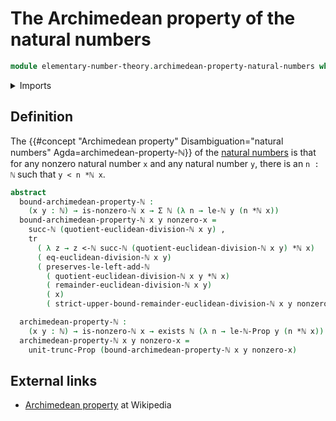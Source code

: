 # The Archimedean property of the natural numbers

```agda
module elementary-number-theory.archimedean-property-natural-numbers where
```

<details><summary>Imports</summary>

```agda
open import elementary-number-theory.euclidean-division-natural-numbers
open import elementary-number-theory.multiplication-natural-numbers
open import elementary-number-theory.natural-numbers
open import elementary-number-theory.nonzero-natural-numbers
open import elementary-number-theory.strict-inequality-natural-numbers

open import foundation.dependent-pair-types
open import foundation.existential-quantification
open import foundation.propositional-truncations
open import foundation.transport-along-identifications
```

</details>

## Definition

The
{{#concept "Archimedean property" Disambiguation="natural numbers" Agda=archimedean-property-ℕ}}
of the [natural numbers](elementary-number-theory.natural-numbers.md) is that
for any nonzero natural number `x` and any natural number `y`, there is an
`n : ℕ` such that `y < n *ℕ x`.

```agda
abstract
  bound-archimedean-property-ℕ :
    (x y : ℕ) → is-nonzero-ℕ x → Σ ℕ (λ n → le-ℕ y (n *ℕ x))
  bound-archimedean-property-ℕ x y nonzero-x =
    succ-ℕ (quotient-euclidean-division-ℕ x y) ,
    tr
      ( λ z → z <-ℕ succ-ℕ (quotient-euclidean-division-ℕ x y) *ℕ x)
      ( eq-euclidean-division-ℕ x y)
      ( preserves-le-left-add-ℕ
        ( quotient-euclidean-division-ℕ x y *ℕ x)
        ( remainder-euclidean-division-ℕ x y)
        ( x)
        ( strict-upper-bound-remainder-euclidean-division-ℕ x y nonzero-x))

  archimedean-property-ℕ :
    (x y : ℕ) → is-nonzero-ℕ x → exists ℕ (λ n → le-ℕ-Prop y (n *ℕ x))
  archimedean-property-ℕ x y nonzero-x =
    unit-trunc-Prop (bound-archimedean-property-ℕ x y nonzero-x)
```

## External links

- [Archimedean property](https://en.wikipedia.org/wiki/Archimedean_property) at
  Wikipedia
